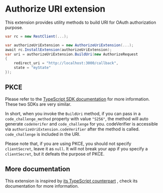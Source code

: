 # Authorize URI extension

This extension provides utility methods to build URI for OAuth authorization purpose.

```cs
var rc = new RestClient(...);

var authorizeUriExtension = new AuthorizeUriExtension(...);
await rc.InstallExtension(authorizeUriExtension);
var uri = authorizeUriExtension.BuildUri(new AuthorizeRequest
{
    redirect_uri = "http://localhost:3000/callback",
    state = "myState"
});
```

## PKCE

Please refer to
the [TypeScript SDK documentation](https://github.com/ringcentral/ringcentral-extensible/tree/master/packages/extensions/authorize-uri#pkce)
for more information. These two SDKs are very similar.

In short, when you invoke the `BuildUri` method, if you can pass in a `code_challenge_method` property with
value `"S256"`, the method will auto generate `codeVerifer` and `code_challenge` for you. codeVerifier is accessible
via `authorizeUriExtension.codeVerifier` after the method is called. `code_challenge` is included in the URI.

Please note that, if you are using PKCE, you should not specify `clientSecret`, leave it as `null`. 
It will not break your app if you specify a `clientSecret`, but it defeats the purpose of PKCE.

## More documentation

This extension is inspired
by [its TypeScript counterpart](https://github.com/ringcentral/ringcentral-extensible/tree/master/packages/extensions/authorize-uri)
, check its documentation for more information.
